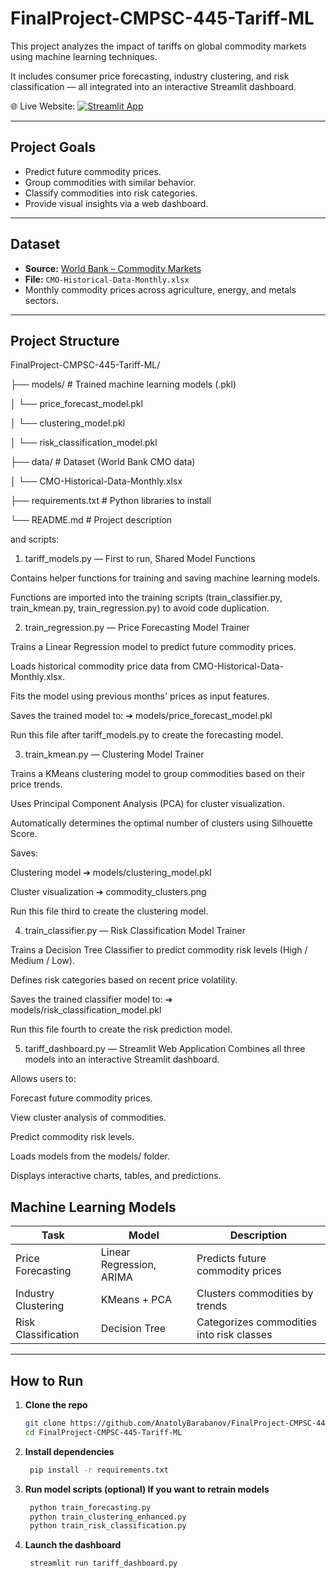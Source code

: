 # FinalProject-CMPSC-445-Tariff-ML

This project analyzes the impact of tariffs on global commodity markets using machine learning techniques. 

It includes consumer price forecasting, industry clustering, and risk classification — all integrated into an interactive Streamlit dashboard.

🌐 Live Website: [![Streamlit App](https://img.shields.io/badge/Streamlit-Live%20App-green?logo=streamlit)](https://finalproject-cmpsc-445-tariff-ml-ka3ig4hwa93cmwpuusycyv.streamlit.app)

---

## Project Goals

- Predict future commodity prices.
- Group commodities with similar behavior.
- Classify commodities into risk categories.
- Provide visual insights via a web dashboard.

---

## Dataset

- **Source:** [World Bank – Commodity Markets](https://www.worldbank.org/en/research/commodity-markets)
- **File:** `CMO-Historical-Data-Monthly.xlsx`
- Monthly commodity prices across agriculture, energy, and metals sectors.

---

## Project Structure

FinalProject-CMPSC-445-Tariff-ML/

├── models/                # Trained machine learning models (.pkl)

│    └── price_forecast_model.pkl

│    └── clustering_model.pkl

│    └── risk_classification_model.pkl

├── data/                  # Dataset (World Bank CMO data)

│    └── CMO-Historical-Data-Monthly.xlsx

├── requirements.txt       # Python libraries to install

└── README.md              # Project description

and scripts:

   1. tariff_models.py — First to run, Shared Model Functions

Contains helper functions for training and saving machine learning models.

Functions are imported into the training scripts (train_classifier.py, train_kmean.py, train_regression.py) to avoid code duplication.

   2. train_regression.py — Price Forecasting Model Trainer

Trains a Linear Regression model to predict future commodity prices.

Loads historical commodity price data from CMO-Historical-Data-Monthly.xlsx.

Fits the model using previous months' prices as input features.

Saves the trained model to:
➔ models/price_forecast_model.pkl

Run this file after tariff_models.py to create the forecasting model.

   3. train_kmean.py — Clustering Model Trainer
   
Trains a KMeans clustering model to group commodities based on their price trends.

Uses Principal Component Analysis (PCA) for cluster visualization.

Automatically determines the optimal number of clusters using Silhouette Score.

Saves:

Clustering model ➔ models/clustering_model.pkl

Cluster visualization ➔ commodity_clusters.png

Run this file third to create the clustering model.

   4. train_classifier.py — Risk Classification Model Trainer
   
Trains a Decision Tree Classifier to predict commodity risk levels (High / Medium / Low).

Defines risk categories based on recent price volatility.

Saves the trained classifier model to:
➔ models/risk_classification_model.pkl

Run this file fourth to create the risk prediction model.

   5. tariff_dashboard.py — Streamlit Web Application
Combines all three models into an interactive Streamlit dashboard.

Allows users to:

Forecast future commodity prices.

View cluster analysis of commodities.

Predict commodity risk levels.

Loads models from the models/ folder.

Displays interactive charts, tables, and predictions.

## Machine Learning Models

| Task                   | Model                | Description                                   |
|------------------------|----------------------|-----------------------------------------------|
| Price Forecasting      | Linear Regression, ARIMA | Predicts future commodity prices     |
| Industry Clustering    | KMeans + PCA         | Clusters commodities by trends                |
| Risk Classification    | Decision Tree        | Categorizes commodities into risk classes     |

---

## How to Run

1. **Clone the repo**
   ```bash
   git clone https://github.com/AnatolyBarabanov/FinalProject-CMPSC-445-Tariff-ML.git
   cd FinalProject-CMPSC-445-Tariff-ML
2. **Install dependencies**
   ```bash
    pip install -r requirements.txt
3. **Run model scripts (optional) If you want to retrain models**
   ```bash
    python train_forecasting.py
    python train_clustering_enhanced.py
    python train_risk_classification.py
4. **Launch the dashboard**
   ```bash
    streamlit run tariff_dashboard.py
